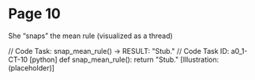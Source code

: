 # Page 10

She “snaps” the mean rule (visualized as a thread)

// Code Task: snap_mean_rule() → RESULT: "Stub."
// Code Task ID: a0_1-CT-10
[python]
def snap_mean_rule():
    return "Stub."
[Illustration: (placeholder)]
